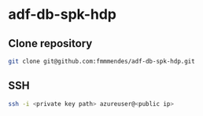 # adf-db-spk-hdp

## Clone repository

```bash
git clone git@github.com:fmmmendes/adf-db-spk-hdp.git
```

## SSH

```bash
ssh -i <private key path> azureuser@<public ip>
```

